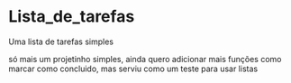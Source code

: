 # Lista_de_tarefas
Uma lista de tarefas simples

só mais um projetinho simples, ainda quero adicionar mais funções como marcar como concluido, mas serviu como um teste para usar listas
